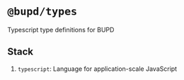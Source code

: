 # `@bupd/types`

Typescript type definitions for BUPD

## Stack

1. `typescript`: Language for application-scale JavaScript
